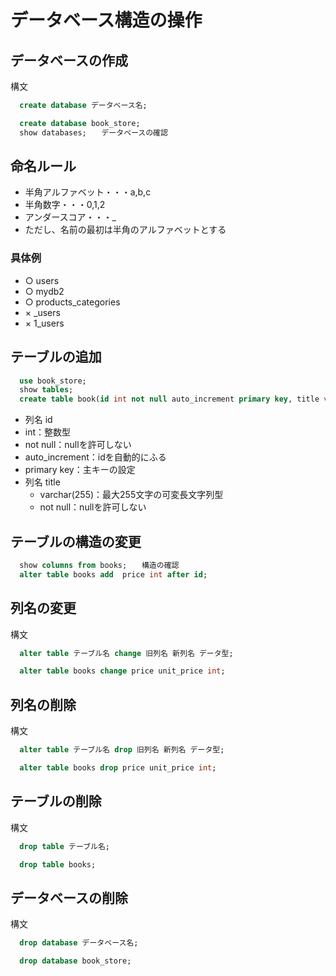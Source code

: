 # データベース構造の操作

## データベースの作成
構文
``` SQL
  create database データベース名;
```

``` SQL
  create database book_store;
  show databases;　　データベースの確認
```

## 命名ルール
- 半角アルファベット・・・a,b,c
- 半角数字・・・0,1,2
- アンダースコア・・・_
- ただし、名前の最初は半角のアルファベットとする

### 具体例
- ○ users
- ○ mydb2
- ○ products_categories
- × _users
- × 1_users

## テーブルの追加
``` SQL
  use book_store;
  show tables;
  create table book(id int not null auto_increment primary key, title varchar(255) not null);
```

- 列名 id
 - int：整数型
 - not null：nullを許可しない
 - auto_increment：idを自動的にふる
 - primary key：主キーの設定
- 列名 title
  - varchar(255)：最大255文字の可変長文字列型
  - not null：nullを許可しない

## テーブルの構造の変更
``` SQL
  show columns from books;　　構造の確認
  alter table books add  price int after id;
```

## 列名の変更
構文
``` SQL
  alter table テーブル名 change 旧列名 新列名 データ型;
```
``` SQL
  alter table books change price unit_price int;
```

## 列名の削除
構文
``` SQL
  alter table テーブル名 drop 旧列名 新列名 データ型;
```
``` SQL
  alter table books drop price unit_price int;
```


## テーブルの削除
構文
``` SQL
  drop table テーブル名;
```
``` SQL
  drop table books;
```

## データベースの削除
構文
``` SQL
  drop database データベース名;
```
``` SQL
  drop database book_store;
```